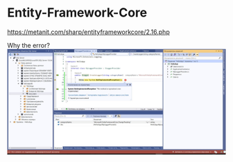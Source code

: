 # Entity-Framework-Core

https://metanit.com/sharp/entityframeworkcore/2.16.php

Why the error?
![Img](Logfile.jpg)
